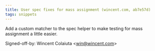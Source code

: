 ```yaml
---
title: User spec fixes for mass assignment (wincent.com, ab7e57d)
tags: snippets
---
```


Add a custom matcher to the spec helper to make testing for mass assignment a little easier.

Signed-off-by: Wincent Colaiuta &lt;win@wincent.com&gt;
